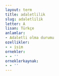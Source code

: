 ```yaml
---
layout: term
title: adaletlilik
slug: adaletlilik
letter: A
lisan: Türkçe
anlamlar:
- Adaletli olma durumu
ozellikler:
- - isim
ornekler:
- - ''
orneklerkaynak:
- - ''
---
```

